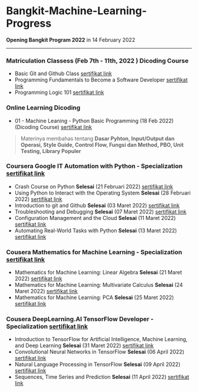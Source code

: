 # Bangkit-Machine-Learning-Progress
**Opening Bangkit Program 2022** in 14 February 2022
<hr />

### Matriculation Classess (Feb 7th - 11th, 2022 ) Dicoding Course
- Basic Git and Github Class [sertifikat link](https://www.dicoding.com/certificates/JLX13Q21NP72)
- Programming Fundamentals to Become a Software Developer [sertifikat link](https://www.dicoding.com/certificates/4EXG6R5W9ZRL2)
- Programming Logic 101 [sertifikat link](https://www.dicoding.com/certificates/ERZR481VWZYV)

### Online Learning Dicoding
- 01 - Machine Leaning - Python Basic Programming (18 Feb 2022) (Dicoding Course) [sertifikat link](https://www.dicoding.com/certificates/EYX47LM45XDL)
> Materinya membahas tentang **Dasar Pyhton, Input/Output dan Operasi, Style Guide, Control Flow, Fungsi dan Method, PBO, Unit Testing, Library Populer**

### Coursera Google IT Automation with Python - Specialization [sertifikat link](https://coursera.org/share/90fba5301fff8a3b90e98328e8cf51ee)
- Crash Course on Python **Selesai** (21 Februari 2022) [sertifikat link](https://coursera.org/share/76363e19311e844b09ea646d288d0c75)
- Using Python to Interact with the Operating System **Selesai** (28 Februari 2022) [sertifikat link](https://coursera.org/share/34aef766e2f7f1fe3d9de6aa102bb752)
- Introduction to git and Github **Selesai** (03 Maret 2022) [sertifikat link](https://coursera.org/share/4bd8d53eca80c7fbe67ca1583e6ba400)
- Troubleshooting and Debugging **Selesai** (07 Maret 2022) [sertifikat link](https://coursera.org/share/c1f4ff6b66ec9039f27421f013c38ae9)
- Configuration Management and the Cloud **Selesai** (11 Maret 2022) [sertifikat link](https://coursera.org/share/fcc168c1e3041d3f32fd92ed7f701b38)
- Automating Real-World Tasks with Python **Selesai** (13 Maret 2022) [sertifikat link](https://coursera.org/share/abb95cbe4c3124d07268cdde2614915d)

### Cousera Mathematics for Machine Learning - Specialization [sertifikat link](https://coursera.org/share/998d886ee85903923594a0177587a24a)
- Mathematics for Machine Learning: Linear Algebra **Selesai** (21 Maret 2022) [sertifikat link](https://coursera.org/share/62d80960b7dc82892e8092bf5f075038)
- Mathematics for Machine Learning: Multivariate Calculus **Selesai** (24 Maret 2022) [sertifikat link](https://coursera.org/share/65aaf6a05713255bb7ab1d51743cd74f)
- Mathematics for Machine Learning: PCA **Selesai** (25 Maret 2022) [sertifikat link](https://coursera.org/share/cbe96b98953089efaff87f0297cf2088)

### Cousera DeepLearning.AI TensorFlow Developer - Specialization [sertifikat link](https://coursera.org/share/b9b42bedc6e654ad6dbf9b821fca6869)
- Introduction to TensorFlow for Artificial Intelligence, Machine Learning, and Deep Learning **Selesai** (31 Maret 2022) [sertifikat link](https://coursera.org/share/36c452bc42314de577036f1215d1cdc7)
- Convolutional Neural Networks in TensorFlow **Selesai** (06 April 2022) [sertifikat link](https://coursera.org/share/787154a5c49bf54fd4376f49fd0e658e)
- Natural Language Processing in TensorFlow **Selesai** (09 April 2022) [sertifikat link](https://coursera.org/share/d57d4d3f1bd2c0beee6856891153855d)
- Sequences, Time Series and Prediction **Selesai** (11 April 2022) [sertifikat link](https://coursera.org/share/490340fa5a7c430f13c0df1d2042418c)
